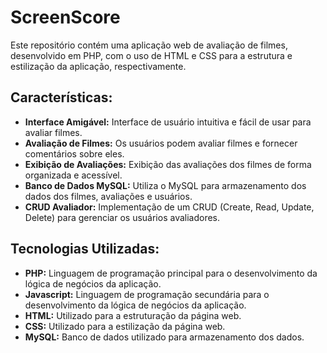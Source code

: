 # ScreenScore
Este repositório contém uma aplicação web de avaliação de filmes, desenvolvido em PHP, com o uso de HTML e CSS para a estrutura e estilização da aplicação, respectivamente. 

## Características:

- **Interface Amigável:** Interface de usuário intuitiva e fácil de usar para avaliar filmes.
- **Avaliação de Filmes:** Os usuários podem avaliar filmes e fornecer comentários sobre eles.
- **Exibição de Avaliações:** Exibição das avaliações dos filmes de forma organizada e acessível.
- **Banco de Dados MySQL:** Utiliza o MySQL para armazenamento dos dados dos filmes, avaliações e usuários.
- **CRUD Avaliador:** Implementação de um CRUD (Create, Read, Update, Delete) para gerenciar os usuários avaliadores.

## Tecnologias Utilizadas:

- **PHP:** Linguagem de programação principal para o desenvolvimento da lógica de negócios da aplicação.
- **Javascript:** Linguagem de programação secundária para o desenvolvimento da lógica de negócios da aplicação.
- **HTML:** Utilizado para a estruturação da página web.
- **CSS:** Utilizado para a estilização da página web.
- **MySQL:** Banco de dados utilizado para armazenamento dos dados.
